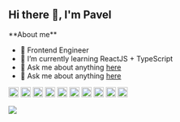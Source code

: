 <h2 >Hi there 👋, I'm Pavel</h2>
**About me**

- 💼 Frontend Engineer
- 🌱 I’m currently learning ReactJS + TypeScript
- 💬 Ask me about anything [here](https://github.com/Vendr1k/Vendr1k/issues)
- 💬 Ask me about anything [here](https://t.me/@Vendr1K)

<code><img height="20" alt="html5" src="https://cdn.simpleicons.org/html5"></code>
<code><img height="20" alt="css3" src="https://cdn.simpleicons.org/css3"></code>
<code><img height="20" alt="javascript" src="https://cdn.simpleicons.org/javascript/#F7DF1E"></code>
<code><img height="20" alt="webpack" src="https://cdn.simpleicons.org/webpack"></code>
<code><img height="20" alt="git" src="https://cdn.simpleicons.org/git"></code>
<code><img height="20" alt="ReactJS" src="https://cdn.simpleicons.org/react/#61DAFB"></code>
<code><img height="20" alt="typescript" src="https://cdn.simpleicons.org/typescript"></code>
<code><img height="20" alt="reactrouter" src="https://cdn.simpleicons.org/reactrouter"></code>
<code><img height="20" alt="redux" src="https://cdn.simpleicons.org/redux"></code>
<code><img height="20" alt="nextdotjs" src="https://cdn.simpleicons.org/nextdotjs/3178C6"></code>

<a href="https://github.com/Vendr1K/github-readme-stats"><img align="center" src="https://github-readme-stats.vercel.app/api/top-langs/?username=Vendr1k&layout=compact&theme=buefy&hide_border=true" /></a>


<!--



**Vendr1K/Vendr1K** is a ✨ _special_ ✨ repository because its `README.md` (this file) appears on your GitHub profile.

Here are some ideas to get you started:

- 🔭 I’m currently working on ...
- 🌱 I’m currently learning ...
- 👯 I’m looking to collaborate on ...
- 🤔 I’m looking for help with ...
- 💬 Ask me about ...
- 📫 How to reach me: ...
- 😄 Pronouns: ...
- ⚡ Fun fact: ...
-->
